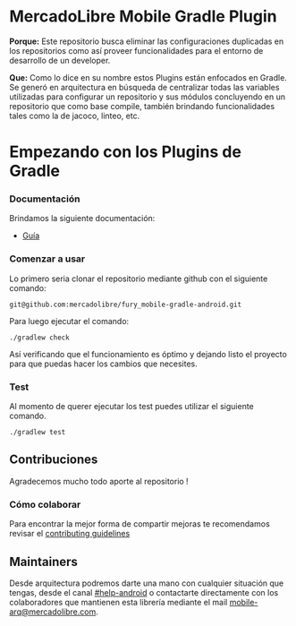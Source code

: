 # MercadoLibre Mobile Gradle Plugin

**Porque:** Este repositorio busca eliminar las configuraciones duplicadas en los repositorios como así proveer funcionalidades
para el entorno de desarrollo de un developer.

**Que:**
Como lo dice en su nombre estos Plugins están enfocados en Gradle. Se generó en arquitectura en búsqueda de
centralizar todas las variables utilizadas para configurar un repositorio y sus módulos concluyendo en un repositorio
que como base compile, también brindando funcionalidades tales como la de jacoco, linteo, etc.

# Empezando con los Plugins de Gradle

### Documentación

Brindamos la siguiente documentación:
- [Guía](https://furydocs.io/mobile-gradle-android/latest/guide/#/)

### Comenzar a usar

Lo primero seria clonar el repositorio mediante github con el siguiente comando:

```
git@github.com:mercadolibre/fury_mobile-gradle-android.git
```

Para luego ejecutar el comando:

```
./gradlew check
```

Así verificando que el funcionamiento es óptimo y dejando listo el proyecto para que puedas hacer los cambios que necesites.

### Test

Al momento de querer ejecutar los test puedes utilizar el siguiente comando.

```
./gradlew test
```

## Contribuciones

Agradecemos mucho todo aporte al repositorio !


### Cómo colaborar
Para encontrar la mejor forma de compartir mejoras te recomendamos revisar el [contributing guidelines](CONTRIBUTING.md)

## Maintainers

Desde arquitectura podremos darte una mano con cualquier situación que tengas, desde el canal [#help-android](https://meli.slack.com/archives/CSKLKAGC8) o contactarte
directamente con los colaboradores que mantienen esta librería mediante el mail [mobile-arq@mercadolibre.com](mobile-arq@mercadolibre.com).


